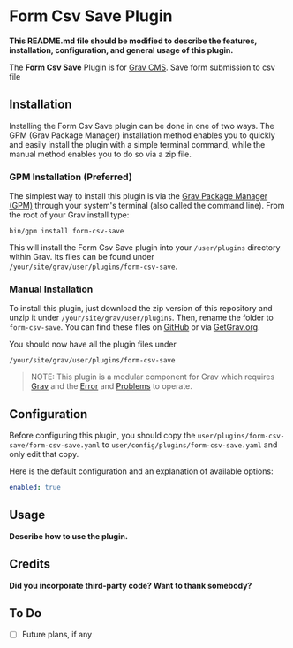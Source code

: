 # Form Csv Save Plugin

**This README.md file should be modified to describe the features, installation, configuration, and general usage of this plugin.**

The **Form Csv Save** Plugin is for [Grav CMS](http://github.com/getgrav/grav). Save form submission to csv file

## Installation

Installing the Form Csv Save plugin can be done in one of two ways. The GPM (Grav Package Manager) installation method enables you to quickly and easily install the plugin with a simple terminal command, while the manual method enables you to do so via a zip file.

### GPM Installation (Preferred)

The simplest way to install this plugin is via the [Grav Package Manager (GPM)](http://learn.getgrav.org/advanced/grav-gpm) through your system's terminal (also called the command line).  From the root of your Grav install type:

    bin/gpm install form-csv-save

This will install the Form Csv Save plugin into your `/user/plugins` directory within Grav. Its files can be found under `/your/site/grav/user/plugins/form-csv-save`.

### Manual Installation

To install this plugin, just download the zip version of this repository and unzip it under `/your/site/grav/user/plugins`. Then, rename the folder to `form-csv-save`. You can find these files on [GitHub](https://github.com/zefredz/grav-plugin-form-csv-save) or via [GetGrav.org](http://getgrav.org/downloads/plugins#extras).

You should now have all the plugin files under

    /your/site/grav/user/plugins/form-csv-save
	
> NOTE: This plugin is a modular component for Grav which requires [Grav](http://github.com/getgrav/grav) and the [Error](https://github.com/getgrav/grav-plugin-error) and [Problems](https://github.com/getgrav/grav-plugin-problems) to operate.

## Configuration

Before configuring this plugin, you should copy the `user/plugins/form-csv-save/form-csv-save.yaml` to `user/config/plugins/form-csv-save.yaml` and only edit that copy.

Here is the default configuration and an explanation of available options:

```yaml
enabled: true
```

## Usage

**Describe how to use the plugin.**

## Credits

**Did you incorporate third-party code? Want to thank somebody?**

## To Do

- [ ] Future plans, if any

